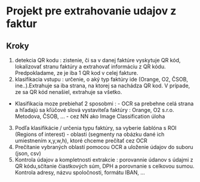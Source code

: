 # Projekt pre extrahovanie udajov z faktur

## Kroky

1. detekcia QR kodu : zistenie, či sa v danej faktúre vyskytuje QR kód, lokalizovať stranu faktúry a extrahovať informáciu z QR kódu. Predpokladame, ze je iba 1 QR kod v celej fakture. 
2. klasifikacia vstupu : určenie, o aký typ faktúry ide (Orange, O2, ČSOB, ine..).Extrahuje sa iba strana, na ktorej sa nachádza QR kod. V prípade, ze sa QR kód nenašiel, extrahuje sa všetko. 
 - Klasifikacia moze prebiehať 2 sposobmi : 
       - OCR sa prebehne celá strana a hľadajú sa kľúčové slová vystaviteľa faktúry : Orange, O2 s.r.o. Metodova, ČSOB, ...
       - cez NN ako Image Classification úloha  
3. Podľa klasifikácie / určenia typu faktúry, sa vyberie šablóna s ROI (Regions of interest) - oblasti (segmenty na obázku dané ich umiestnením x,y,w,h), ktoré chceme prečítať cez OCR
4. Prečítanie vybraných oblastí pomocou OCR a uloženie údajov do suboru (json, csv)
5. Kontrola údajov a kompletnosti extrakcie : porovannie údanov s údajmi z QR kódu,sčítanie čiastkových súm, DPH a porovnanie s celkovou sumou. Kontrola adresy, názvu spoločnosti, formátu IBAN, ...


 

